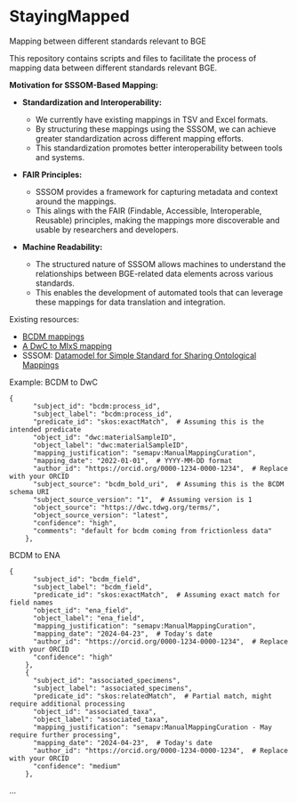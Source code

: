 # StayingMapped
Mapping between different standards relevant to BGE

This repository contains scripts and files to facilitate the process of mapping data between different standards relevant BGE. 


**Motivation for SSSOM-Based Mapping:**

- **Standardization and Interoperability:** 
    * We currently have existing mappings in TSV and Excel formats. 
    * By structuring these mappings using the SSSOM, we can achieve greater standardization across different mapping efforts.
    * This standardization promotes better interoperability between tools and systems. 

- **FAIR Principles:** 
    * SSSOM provides a framework for capturing metadata and context around the mappings. 
    * This alings with the FAIR (Findable, Accessible, Interoperable, Reusable) principles, making the mappings more discoverable and usable by researchers and developers. 

- **Machine Readability:** 
    * The structured nature of SSSOM allows machines to understand the relationships between BGE-related data elements across various standards. 
    * This enables the development of automated tools that can leverage these mappings for data translation and integration.




Existing resources: 

- [BCDM mappings](https://github.com/DNAdiversity/BCDM/tree/main)
- [A DwC to MIxS mapping](https://github.com/tdwg/gbwg/tree/main/dwc-mixs/mapping)
- SSSOM: [Datamodel for Simple Standard for Sharing Ontological Mappings](https://mapping-commons.github.io/sssom/)


Example: 
BCDM to DwC 

```
{
      "subject_id": "bcdm:process_id",
      "subject_label": "bcdm:process_id",
      "predicate_id": "skos:exactMatch",  # Assuming this is the intended predicate
      "object_id": "dwc:materialSampleID",
      "object_label": "dwc:materialSampleID",
      "mapping_justification": "semapv:ManualMappingCuration",
      "mapping_date": "2022-01-01",  # YYYY-MM-DD format
      "author_id": "https://orcid.org/0000-1234-0000-1234",  # Replace with your ORCID
      "subject_source": "bcdm_bold_uri",  # Assuming this is the BCDM schema URI
      "subject_source_version": "1",  # Assuming version is 1
      "object_source": "https://dwc.tdwg.org/terms/",
      "object_source_version": "latest",
      "confidence": "high",
      "comments": "default for bcdm coming from frictionless data"
    },
```
BCDM to ENA 


```
{
      "subject_id": "bcdm_field",
      "subject_label": "bcdm_field",
      "predicate_id": "skos:exactMatch",  # Assuming exact match for field names
      "object_id": "ena_field",
      "object_label": "ena_field",
      "mapping_justification": "semapv:ManualMappingCuration",
      "mapping_date": "2024-04-23",  # Today's date
      "author_id": "https://orcid.org/0000-1234-0000-1234",  # Replace with your ORCID
      "confidence": "high"
    },
    {
      "subject_id": "associated_specimens",
      "subject_label": "associated_specimens",
      "predicate_id": "skos:relatedMatch",  # Partial match, might require additional processing
      "object_id": "associated_taxa",
      "object_label": "associated_taxa",
      "mapping_justification": "semapv:ManualMappingCuration - May require further processing",
      "mapping_date": "2024-04-23",  # Today's date
      "author_id": "https://orcid.org/0000-1234-0000-1234",  # Replace with your ORCID
      "confidence": "medium"
    },

```

...


